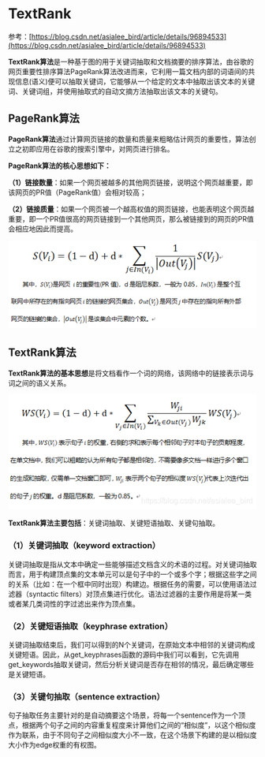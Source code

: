 # TextRank



参考：[https://blog.csdn.net/asialee_bird/article/details/96894533](https://blog.csdn.net/asialee_bird/article/details/96894533)

**TextRank算法**是一种基于图的用于关键词抽取和文档摘要的排序算法，由谷歌的网页重要性排序算法PageRank算法改进而来，它利用一篇文档内部的词语间的共现信息(语义)便可以抽取关键词，它能够从一个给定的文本中抽取出该文本的关键词、关键词组，并使用抽取式的自动文摘方法抽取出该文本的关键句。

## PageRank算法

**PageRank算法**通过计算网页链接的数量和质量来粗略估计网页的重要性，算法创立之初即应用在谷歌的搜索引擎中，对网页进行排名。 

**PageRank算法的核心思想如下：**

**（1）链接数量**：如果一个网页被越多的其他网页链接，说明这个网页越重要，即该网页的PR值（PageRank值）会相对较高；

**（2）链接质量**：如果一个网页被一个越高权值的网页链接，也能表明这个网页越重要，即一个PR值很高的网页链接到一个其他网页，那么被链接到的网页的PR值会相应地因此而提高。

![png](pic/PageRank.png)

## TextRank算法

**TextRank算法的基本思想**是将文档看作一个词的网络，该网络中的链接表示词与词之间的语义关系。

![png](pic/TextRank.png)



**TextRank算法主要包括**：关键词抽取、关键短语抽取、关键句抽取。

### （1）关键词抽取（keyword extraction）

关键词抽取是指从文本中确定一些能够描述文档含义的术语的过程。对关键词抽取而言，用于构建顶点集的文本单元可以是句子中的一个或多个字；根据这些字之间的关系（比如：在一个框中同时出现）构建边。根据任务的需要，可以使用语法过滤器（syntactic filters）对顶点集进行优化。语法过滤器的主要作用是将某一类或者某几类词性的字过滤出来作为顶点集。

### （2）关键短语抽取（keyphrase extration）

关键词抽取结束后，我们可以得到的N个关键词，在原始文本中相邻的关键词构成关键短语。因此，从get_keyphrases函数的源码中我们可以看到，它先调用get_keywords抽取关键词，然后分析关键词是否存在相邻的情况，最后确定哪些是关键短语。

### （3）关键句抽取（sentence extraction）

句子抽取任务主要针对的是自动摘要这个场景，将每一个sentence作为一个顶点，根据两个句子之间的内容重复程度来计算他们之间的“相似度”，以这个相似度作为联系，由于不同句子之间相似度大小不一致，在这个场景下构建的是以相似度大小作为edge权重的有权图。
